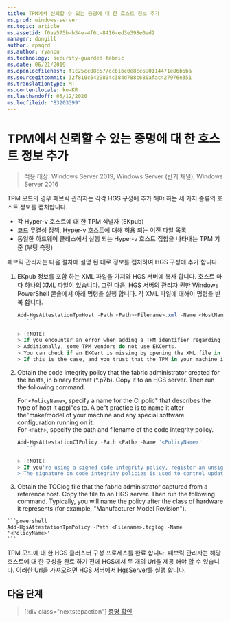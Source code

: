 ```yaml
---
title: TPM에서 신뢰할 수 있는 증명에 대 한 호스트 정보 추가
ms.prod: windows-server
ms.topic: article
ms.assetid: f0aa575b-b34e-4f6c-8416-ed3e398e0ad2
manager: dongill
author: rpsqrd
ms.author: ryanpu
ms.technology: security-guarded-fabric
ms.date: 06/21/2019
ms.openlocfilehash: f1c25cc88c577ccb1bc0e8cc690114471e86b6ba
ms.sourcegitcommit: 32f810c5429804c384d788c680afac427976e351
ms.translationtype: MT
ms.contentlocale: ko-KR
ms.lasthandoff: 05/12/2020
ms.locfileid: "83203399"
---
```

# <a name="add-host-information-for-tpm-trusted-attestation"></a>TPM에서 신뢰할 수 있는 증명에 대 한 호스트 정보 추가

> 적용 대상: Windows Server 2019, Windows Server (반기 채널), Windows Server 2016

TPM 모드의 경우 패브릭 관리자는 각각 HGS 구성에 추가 해야 하는 세 가지 종류의 호스트 정보를 캡처합니다.

- 각 Hyper-v 호스트에 대 한 TPM 식별자 (EKpub)
- 코드 무결성 정책, Hyper-v 호스트에 대해 허용 되는 이진 파일 목록
- 동일한 하드웨어 클래스에서 실행 되는 Hyper-v 호스트 집합을 나타내는 TPM 기준 (부팅 측정)

패브릭 관리자는 다음 절차에 설명 된 대로 정보를 캡처하여 HGS 구성에 추가 합니다.

1. EKpub 정보를 포함 하는 XML 파일을 가져와 HGS 서버에 복사 합니다. 호스트 마다 하나의 XML 파일이 있습니다. 그런 다음, HGS 서버의 관리자 권한 Windows PowerShell 콘솔에서 아래 명령을 실행 합니다. 각 XML 파일에 대해이 명령을 반복 합니다.

    ```powershell
    Add-HgsAttestationTpmHost -Path <Path><Filename>.xml -Name <HostName>
       ```

    > [!NOTE]
    > If you encounter an error when adding a TPM identifier regarding an untrusted Endorsement Key Certificate (EKCert), ensure that the [trusted TPM root certificates have been added](guarded-fabric-install-trusted-tpm-root-certificates.md) to the HGS node.
    > Additionally, some TPM vendors do not use EKCerts.
    > You can check if an EKCert is missing by opening the XML file in an editor such as Notepad and checking for an error message indicating no EKCert was found.
    > If this is the case, and you trust that the TPM in your machine is authentic, you can use the `-Force` flag to override this safety check and add the host identifier to HGS.

2. Obtain the code integrity policy that the fabric administrator created for the hosts, in binary format (\*.p7b). Copy it to an HGS server. Then run the following command.

    For `<PolicyName>`, specify a name for the CI polic" that describes the type of host it appl"es to. A be"t practice is to name it after the"make/model of your machine and any special software configuration running on it.<br>For `<Path>`, specify the path and filename of the code integrity policy.

    ```powershell
    Add-HgsAttestationCIPolicy -Path <Path> -Name '<PolicyName>'
       ```

    > [!NOTE]
    > If you're using a signed code integrity policy, register an unsigned copy of the same policy with HGS.
    > The signature on code integrity policies is used to control updates to the policy, but is not measured into the host TPM and therefore cannot be attested to by HGS.

3.    Obtain the TCGlog file that the fabric administrator captured from a reference host. Copy the file to an HGS server. Then run the following command. Typically, you will name the policy after the class of hardware it represents (for example, "Manufacturer Model Revision").

    ```powershell
    Add-HgsAttestationTpmPolicy -Path <Filename>.tcglog -Name '<PolicyName>'
    ```

TPM 모드에 대 한 HGS 클러스터 구성 프로세스를 완료 합니다. 패브릭 관리자는 해당 호스트에 대 한 구성을 완료 하기 전에 HGS에서 두 개의 Url을 제공 해야 할 수 있습니다. 이러한 Url을 가져오려면 HGS 서버에서 [HgsServer](https://docs.microsoft.com/powershell/module/hgsserver/get-hgsserver?view=win10-ps)를 실행 합니다.

## <a name="next-step"></a>다음 단계

> [!div class="nextstepaction"]
> [증명 확인](guarded-fabric-confirm-hosts-can-attest-successfully.md)
